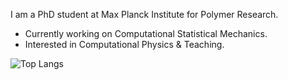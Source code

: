 I am a PhD student at Max Planck Institute for Polymer Research.
- Currently working on Computational Statistical Mechanics. 
- Interested in Computational Physics & Teaching.


![Top Langs](https://github-readme-stats.vercel.app/api/top-langs/?username=jmsevillam&layout=compact&hide=jupyter%20notebook,html&langs_count=6,html)


<!--
### Hi there 👋


Here are some ideas to get you started:

**jmsevillam/jmsevillam** is a ✨ _special_ ✨ repository because its `README.md` (this file) appears on your GitHub profile.
🔭
- 🌱 I’m currently learning ...
- 👯 I’m looking to collaborate on ...
- 🤔 I’m looking for help with ...
- 💬 Ask me about ...
- 📫 How to reach me: ...
- 😄 Pronouns: ...
- ⚡ Fun fact: ...
<details>
<summary>⚡️ More about my coding life</summary>
<br />

![Top Langs](https://github-readme-stats.vercel.app/api/top-langs/?username=jmsevillam&layout=compact&hide=jupyter%20notebook,html)

![Jmsevillam's github stats](https://github-readme-stats.vercel.app/api?username=jmsevillam&count_private=true&show_icons=true&theme=onedark)

</details>


https://github.com/anuraghazra/github-readme-stats
-->
